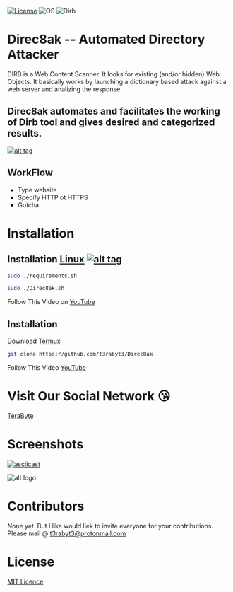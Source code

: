 [![License](https://img.shields.io/badge/License-MIT-blue.svg?style=flat-square)](https://github.com/t3rabyt3/Direc8ak/License) ![OS](https://img.shields.io/badge/Tested%20On-Linux%20|%20OSX%20|%20Android-yellowgreen.svg?style=flat-square) ![Dirb](https://img.shields.io/david/expressjs/express.svg)

# Direc8ak -- Automated Directory Attacker

DIRB is a Web Content Scanner. It looks for existing (and/or hidden) Web Objects. It basically works by launching a dictionary based attack against
a web server and analizing the response.

## Direc8ak automates and facilitates the working of Dirb tool and gives desired and categorized results.

[![alt tag](https://78.media.tumblr.com/3d3525d90c5399eaff33e85805268337/tumblr_p9csib82ad1xugnp1o1_500.png)](https://github.com/t3rabyt3)

## WorkFlow

- Type website
- Specify HTTP ot HTTPS
- Gotcha

# Installation

## Installation [Linux](https://wikipedia.org/wiki/Linux) [![alt tag](http://icons.iconarchive.com/icons/dakirby309/simply-styled/32/OS-Linux-icon.png)](https://fr.wikipedia.org/wiki/Linux)

```bash
sudo ./requirements.sh
```

```bash
sudo ./Direc8ak.sh
```

Follow This Video on [YouTube](https://www.youtube.com/channel/UCzsqlsCIKuVWFDDyfngH4qw)

## Installation

Download [Termux](https://play.google.com/store/apps/details?id=com.termux)

```bash
git clone https://github.com/t3rabyt3/Direc8ak
```

Follow This Video [YouTube](https://www.youtube.com/channel/UCzsqlsCIKuVWFDDyfngH4qw)




# Visit Our Social Network :kissing_heart:

[TeraByte](https://instagram.com/1024gigabyte)

# Screenshots

[![asciicast](https://asciinema.org/a/URj2nvpbYpeJyJe43KlASZ7fz.png)](https://asciinema.org/a/URj2nvpbYpeJyJe43KlASZ7fz)

![alt logo](https://media.giphy.com/media/xT0xeFxyHAKirrLa24/giphy.gif)

# Contributors

None yet. But I like would liek to invite everyone for your contributions. Please mail @ [t3rabyt3@protonmail.com](mailto:t3rabyt3@protonmail.com)

# License

[MIT Licence](https://github.com/t3rabyt3/Direc8ak/License)
